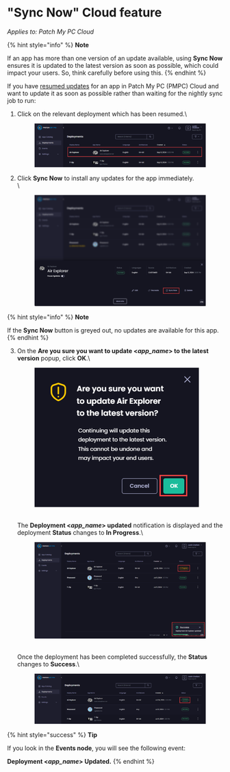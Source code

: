 # "Sync Now" Cloud feature

_Applies to: Patch My PC Cloud_

{% hint style="info" %}
**Note**

If an app has more than one version of an update available, using **Sync Now** ensures it is updated to the latest version as soon as possible, which could impact your users. So, think carefully before using this.
{% endhint %}

If you have [resumed updates](resume-cloud-updates.md) for an app in Patch My PC (PMPC) Cloud and want to update it as soon as possible rather than waiting for the nightly sync job to run:

1.  Click on the relevant deployment which has been resumed.\


    <figure><img src="../../../.gitbook/assets/image (2004).png" alt="Clicking on the relevant successful deployment for which updates have been resumed"><figcaption></figcaption></figure>
2.  Click **Sync Now** to install any updates for the app immediately.\
    \


    <figure><img src="../../../.gitbook/assets/image (2005).png" alt="Clicking “Sync Now”"><figcaption></figcaption></figure>

{% hint style="info" %}
**Note**

If the **Sync Now** button is greyed out, no updates are available for this app.
{% endhint %}

3.  On the **Are you sure you want to update <**_**app\_name**_**> to the latest version** popup, click **OK**.\


    <figure><img src="../../../.gitbook/assets/image (1828).png" alt="&#x22;Are you sure you want to update <app_name> to the latest version&#x22; popup"><figcaption></figcaption></figure>

    \
    The **Deployment <**_**app\_name**_**> updated** notification is displayed and the deployment **Status** changes to **In Progress**.\


    <figure><img src="../../../.gitbook/assets/image (1829).png" alt="“Deployment <app_name> updated” notification is displayed and the deployment “Status” changes to “In Progress”."><figcaption></figcaption></figure>

    \
    Once the deployment has been completed successfully, the **Status** changes to **Success**.\


    <figure><img src="../../../.gitbook/assets/image (1830).png" alt="“Status” changing to Success."><figcaption></figcaption></figure>

{% hint style="success" %}
**Tip**

If you look in the **Events node**, you will see the following event:

**Deployment <**_**app\_name**_**> Updated.**
{% endhint %}
